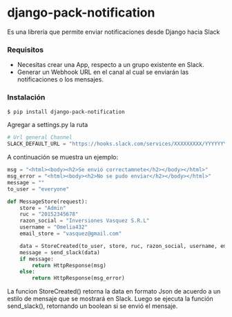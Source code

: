 # django-pack-notification
Es una librería que permite enviar notificaciones desde Django hacia Slack

### Requisitos
* Necesitas crear una App, respecto a un grupo existente en Slack.
* Generar un Webhook URL en el canal al cual se enviarán las notificaciones o los mensajes.

### Instalación
```sh
$ pip install django-pack-notification
```

Agregar a settings.py la ruta
```py
# Url general Channel
SLACK_DEFAULT_URL = "https://hooks.slack.com/services/XXXXXXXXX/YYYYYYYY/OXbi63xBPrGeceUMsEsTngUA"

```
A continuación se muestra un ejemplo:
```py
msg = "<html><body><h2>Se envió correctamnete</h2></body></html>"
msg_error = "<html><body><h2>No se pudo enviar</h2></body></html>"
message = ""
to_user = "everyone"

def MessageStore(request):
    store = "Admin"
    ruc = "20152345678"
    razon_social = "Inversiones Vasquez S.R.L"
    username = "Omelia432"
    email_store = "vasquez@gmail.com"

    data = StoreCreated(to_user, store, ruc, razon_social, username, email_store)
    message = send_slack(data)
    if message:
        return HttpResponse(msg)
    else:
        return HttpResponse(msg_error)
```
La funcion StoreCreated() retorna la data en formato Json de acuerdo a un estilo de mensaje que se mostrará en Slack. Luego se ejecuta la función
send_slack(), retornando un boolean si se envió el mensaje.
